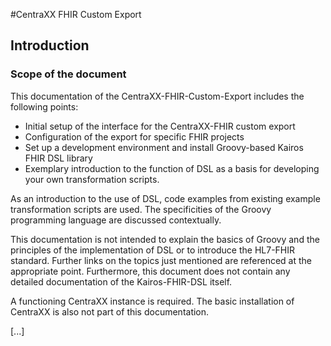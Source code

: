 #CentraXX FHIR Custom Export
## Introduction
### Scope of the document

This documentation of the CentraXX-FHIR-Custom-Export includes the following points:

* Initial setup of the interface for the CentraXX-FHIR custom export
* Configuration of the export for specific FHIR projects
* Set up a development environment and install Groovy-based Kairos FHIR DSL library
* Exemplary introduction to the function of DSL as a basis for developing your own transformation scripts.

As an introduction to the use of DSL, code examples from existing example transformation scripts are used. The specificities of the Groovy programming language are discussed contextually.

This documentation is not intended to explain the basics of Groovy and the principles of the implementation of DSL or to introduce the HL7-FHIR standard. Further links on the topics just mentioned are referenced at the appropriate point. Furthermore, this document does not contain any detailed documentation of the Kairos-FHIR-DSL itself.

A functioning CentraXX instance is required. The basic installation of CentraXX is also not part of this documentation.

[...]